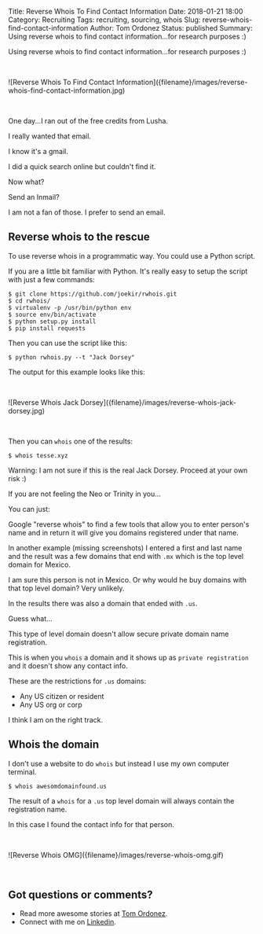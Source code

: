 Title: Reverse Whois To Find Contact Information
Date: 2018-01-21 18:00
Category: Recruiting
Tags: recruiting, sourcing, whois
Slug: reverse-whois-find-contact-information
Author: Tom Ordonez
Status: published
Summary: Using reverse whois to find contact information...for research purposes :)

Using reverse whois to find contact information...for research purposes :)

<p>&nbsp;</p>
![Reverse Whois To Find Contact Information]({filename}/images/reverse-whois-find-contact-information.jpg)
<p>&nbsp;</p>

One day...I ran out of the free credits from Lusha.

I really wanted that email.

I know it's a gmail.

I did a quick search online but couldn't find it.

Now what?

Send an Inmail?

I am not a fan of those. I prefer to send an email.

## Reverse whois to the rescue

To use reverse whois in a programmatic way. You could use a Python script.

If you are a little bit familiar with Python. It's really easy to setup the script with just a few commands:

    $ git clone https://github.com/joekir/rwhois.git
    $ cd rwhois/
    $ virtualenv -p /usr/bin/python env
    $ source env/bin/activate
    $ python setup.py install
    $ pip install requests

Then you can use the script like this:

    $ python rwhois.py --t "Jack Dorsey"

The output for this example looks like this:

<p>&nbsp;</p>
![Reverse Whois Jack Dorsey]({filename}/images/reverse-whois-jack-dorsey.jpg)
<p>&nbsp;</p>

Then you can `whois` one of the results:

    $ whois tesse.xyz

Warning: I am not sure if this is the real Jack Dorsey. Proceed at your own risk :)

If you are not feeling the Neo or Trinity in you...

You can just:

Google "reverse whois" to find a few tools that allow you to enter person's name and in return it will give you domains registered under that name.

In another example (missing screenshots) I entered a first and last name and the result was a few domains that end with `.mx` which is the top level domain for Mexico.

I am sure this person is not in Mexico. Or why would he buy domains with that top level domain? Very unlikely.

In the results there was also a domain that ended with `.us`.

Guess what...

This type of level domain doesn't allow secure private domain name registration.

This is when you `whois` a domain and it shows up as `private registration` and it doesn't show any contact info.

These are the restrictions for `.us` domains:

* Any US citizen or resident
* Any US org or corp

I think I am on the right track.

## Whois the domain

I don't use a website to do `whois` but instead I use my own computer terminal.

    $ whois awesomdomainfound.us


The result of a `whois` for a `.us` top level domain will always contain the registration name.

In this case I found the contact info for that person.

<p>&nbsp;</p>
![Reverse Whois OMG]({filename}/images/reverse-whois-omg.gif)
<p>&nbsp;</p>

## Got questions or comments?

* Read more awesome stories at <a href="https://www.tomordonez.com/" target="_blank">Tom Ordonez</a>.
* Connect with me on <a href="https://www.linkedin.com/in/tomordonez/" target="_blank">Linkedin</a>.